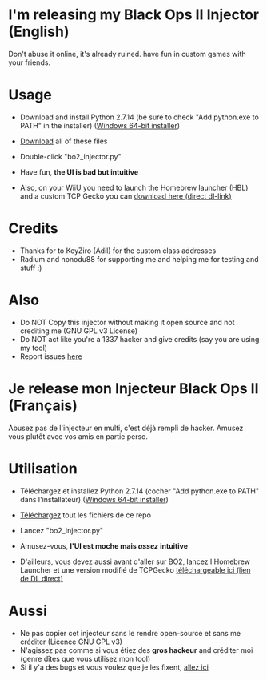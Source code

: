 # I'm releasing my Black Ops II Injector (English)

Don't abuse it online, it's already ruined. have fun in custom games with your friends.

# Usage

- Download and install Python 2.7.14 (be sure to check "Add python.exe to PATH" in the installer) ([Windows 64-bit installer](https://www.python.org/ftp/python/2.7.14/python-2.7.14.amd64.msi))
- [Download](https://github.com/NexoDevelopment/WiiU_BO2_Injector_FULLVER/releases) all of these files 
- Double-click "bo2_injector.py"
- Have fun, **the UI is bad but intuitive**

- Also, on your WiiU you need to launch the Homebrew launcher (HBL) and a custom TCP Gecko you can [download here (direct dl-link)](https://github.com/wj444/tcpgecko/blob/master/tcpgecko.elf?raw=true)

# Credits

- Thanks for to KeyZiro (Adil) for the custom class addresses
- Radium and nonodu88 for supporting me and helping me for testing and stuff :)

# Also

- Do NOT Copy this injector without making it open source and not crediting me (GNU GPL v3 License)
- Do NOT act like you're a 1337 hacker and give credits (say you are using my tool)
- Report issues [here](https://github.com/NexoDevelopment/WiiU_BO2_Injector_FULLVER/issues)




# Je release mon Injecteur Black Ops II (Français)

Abusez pas de l'injecteur en multi, c'est déjà rempli de hacker. Amusez vous plutôt avec vos amis en partie perso.

# Utilisation

- Téléchargez et installez Python 2.7.14 (cocher "Add python.exe to PATH" dans l'installateur) ([Windows 64-bit installer](https://www.python.org/ftp/python/2.7.14/python-2.7.14.amd64.msi))
- [Téléchargez](https://github.com/NexoDevelopment/WiiU_BO2_Injector_FULLVER/releases) tout les fichiers de ce repo
- Lancez "bo2_injector.py"
- Amusez-vous, **l'UI est moche mais *assez* intuitive**

- D'ailleurs, vous devez aussi avant d'aller sur BO2, lancez l'Homebrew Launcher et une version modifié de TCPGecko [téléchargeable ici (lien de DL direct)](https://github.com/wj444/tcpgecko/blob/master/tcpgecko.elf?raw=true)

# Aussi

- Ne pas copier cet injecteur sans le rendre open-source et sans me créditer (Licence GNU GPL v3)
- N'agissez pas comme si vous étiez des **gros hackeur** and créditer moi (genre dîtes que vous utilisez mon tool)
- Si il y'a des bugs et vous voulez que je les fixent, [allez ici](https://github.com/NexoDevelopment/WiiU_BO2_Injector_FULLVER/issues)
